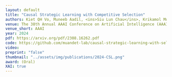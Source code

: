 ```yaml
---
layout: default
title: "Causal Strategic Learning with Competitive Selection"
authors: Kiet QH Vo, Muneeb Aadil, <ins>Siu Lun Chau</ins>, Krikamol Muandet
venue: The 38th Annual AAAI Conference on Artificial Intelligence (AAAI)
venue_short: AAAI
year: 2024
pdf: https://arxiv.org/pdf/2308.16262.pdf
code: https://github.com/muandet-lab/causal-strategic-learning-with-selection
video:
preprint: "false"
thumbnail: "../assets/img/publications/2024-CSL.png"
award: (Oral)
XAI: true
---
```


